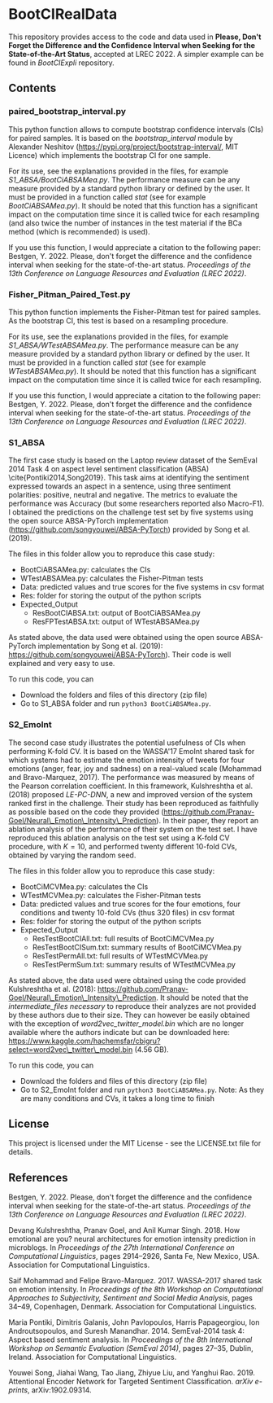# BootCIRealData

This repository provides access to the code and data used in **Please, Don't Forget the Difference and the Confidence Interval when Seeking for the State-of-the-Art Status**, accepted at LREC 2022. A simpler example can be found in *BootCIExpli* repository.

## Contents

### paired\_bootstrap\_interval.py

This python function allows to compute bootstrap confidence intervals (CIs) for paired samples. It is based on the *bootstrap\_interval* module by Alexander Neshitov  (https://pypi.org/project/bootstrap-interval/, MIT Licence) which implements the bootstrap CI for one sample. 

For its use, see the explanations provided in the files, for example *S1\_ABSA/BootCiABSAMea.py*. The performance measure can be any measure provided by a standard python library or defined by the user. It must be provided in a function called *stat* (see for example *BootCiABSAMea.py*). It should be noted that this function has a significant impact on the computation time since it is called twice for each resampling (and also twice the number of instances in the test material if the BCa method (which is recommended) is used).

If you use this function, I would appreciate a citation to the following paper:
Bestgen, Y. 2022. Please, don't forget the difference and the confidence interval when seeking for the state-of-the-art status. *Proceedings of the 13th Conference on Language Resources and Evaluation (LREC 2022)*.

### Fisher\_Pitman\_Paired\_Test.py

This python function implements the Fisher-Pitman test for paired samples. As the bootstrap CI, this test is based on a resampling procedure.

For its use, see the explanations provided in the files, for example *S1\_ABSA/WTestABSAMea.py*. The performance measure can be any measure provided by a standard python library or defined by the user. It must be provided in a function called *stat* (see for example *WTestABSAMea.py*). It should be noted that this function has a significant impact on the computation time since it is called twice for each resampling.

If you use this function, I would appreciate a citation to the following paper:
Bestgen, Y. 2022. Please, don't forget the difference and the confidence interval when seeking for the state-of-the-art status. *Proceedings of the 13th Conference on Language Resources and Evaluation (LREC 2022)*.


### S1_ABSA

The first case study is based on the Laptop review dataset of the SemEval 2014 Task 4 on aspect level sentiment classification (ABSA) \cite{Pontiki2014,Song2019}. This task aims at identifying the sentiment expressed towards an aspect in a sentence, using three sentiment polarities: positive, neutral and negative. The metrics to evaluate the performance was Accuracy (but some researchers reported also Macro-F1). I obtained the predictions on the challenge test set by five systems using the open source ABSA-PyTorch implementation (https://github.com/songyouwei/ABSA-PyTorch) provided by Song et al. (2019).

The files in this folder allow you to reproduce this case study:

* BootCiABSAMea.py: calculates the CIs 
* WTestABSAMea.py: calculates the Fisher-Pitman tests
* Data: predicted values and true scores for the five systems in csv format
* Res: folder for storing the output of the python scripts
* Expected_Output
  * ResBootCIABSA.txt: output of BootCiABSAMea.py
  * ResFPTestABSA.txt: output of WTestABSAMea.py

As stated above, the data used were obtained using the open source ABSA-PyTorch implementation by Song et al. (2019): https://github.com/songyouwei/ABSA-PyTorch). Their code is well explained and very easy to use.

To run this code, you can
- Download the folders and files of this directory (zip file)
- Go to S1_ABSA folder and run `python3 BootCiABSAMea.py`.

### S2_EmoInt

The second case study illustrates the potential usefulness of CIs when performing K-fold CV. It is based on the WASSA'17 EmoInt shared task for which systems had to estimate the emotion intensity of tweets for four emotions (anger, fear, joy and sadness) on a real-valued scale (Mohammad and Bravo-Marquez, 2017). The performance was measured by means of the Pearson correlation coefficient. In this framework, Kulshreshtha et al. (2018) proposed *LE-PC-DNN*, a new and improved version of the system ranked first in the challenge. Their study has been reproduced as faithfully as possible based on the code they provided (https://github.com/Pranav-Goel/Neural\_Emotion\_Intensity\_Prediction). In their paper, they report an ablation analysis of the performance of their system on the test set. I have reproduced this ablation analysis on the test set using a K-fold CV procedure, with $K = 10$, and performed twenty different 10-fold CVs, obtained by varying the random seed. 

The files in this folder allow you to reproduce this case study:

* BootCiMCVMea.py: calculates the CIs
* WTestMCVMea.py: calculates the Fisher-Pitman tests
* Data: predicted values and true scores for the four emotions, four conditions and twenty 10-fold CVs (thus 320 files) in csv format
* Res: folder for storing the output of the python scripts
* Expected_Output
  * ResTestBootCIAll.txt: full results of BootCiMCVMea.py
  * ResTestBootCISum.txt: summary results of BootCiMCVMea.py
  * ResTestPermAll.txt: full results of WTestMCVMea.py
  * ResTestPermSum.txt: summary results of WTestMCVMea.py

As stated above, the data used were obtained using the code provided Kulshreshtha et al. (2018): https://github.com/Pranav-Goel/Neural\_Emotion\_Intensity\_Prediction. It should be noted that the *intermediate_files necessary* to reproduce their analyzes are not provided by these authors due to their size. They can however be easily obtained with the exception of *word2vec\_twitter\_model.bin* which are no longer available where the authors indicate but can be downloaded here: https://www.kaggle.com/hachemsfar/cbigru?select=word2vec\_twitter\_model.bin (4.56 GB).

To run this code, you can
- Download the folders and files of this directory (zip file)
- Go to S2_EmoInt folder and run `python3 BootCiABSAMea.py`.
Note: As they are many conditions and CVs, it takes a long time to finish 

## License

This project is licensed under the MIT License - see the LICENSE.txt file for details.

## References

Bestgen, Y. 2022. Please, don't forget the difference and the confidence interval when seeking for the state-of-the-art status. *Proceedings of the 13th Conference on Language Resources and Evaluation (LREC 2022)*.

Devang Kulshreshtha, Pranav Goel, and Anil Kumar Singh. 2018. How emotional are you? neural architectures for emotion intensity prediction in microblogs. In *Proceedings of the 27th International Conference on Computational Linguistics*, pages 2914–2926, Santa Fe, New Mexico, USA. Association for Computational Linguistics.

Saif Mohammad and Felipe Bravo-Marquez. 2017. WASSA-2017 shared task on emotion intensity. In *Proceedings of the 8th Workshop on Computational Approaches to Subjectivity, Sentiment and Social Media Analysis*, pages 34–49, Copenhagen, Denmark. Association for Computational Linguistics.

Maria Pontiki, Dimitris Galanis, John Pavlopoulos, Harris Papageorgiou, Ion Androutsopoulos, and Suresh Manandhar. 2014. SemEval-2014 task 4: Aspect based sentiment analysis. In *Proceedings of the 8th International Workshop on Semantic Evaluation
(SemEval 2014)*, pages 27–35, Dublin, Ireland. Association for Computational Linguistics.

Youwei Song, Jiahai Wang, Tao Jiang, Zhiyue Liu, and Yanghui Rao. 2019. Attentional Encoder Network for Targeted Sentiment Classification. *arXiv e-prints*, arXiv:1902.09314.
